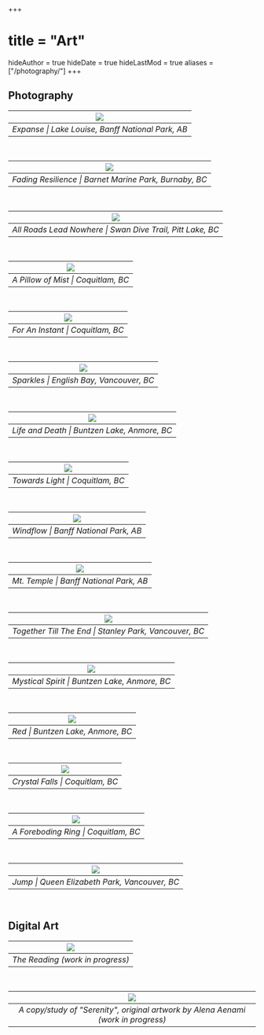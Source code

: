 +++
# title = "Art"
hideAuthor = true
hideDate = true
hideLastMod = true
aliases = ["/photography/"]
+++



## Photography

| ![](/assets/img/art-large/expanse.jpg) |
|:--:|
| *Expanse \| Lake Louise, Banff National Park, AB* |

<br />

| ![](/assets/img/art-large/fading_resilience.jpg) |
|:--:|
| *Fading Resilience \| Barnet Marine Park, Burnaby, BC* |

<br />

| ![](/assets/img/art-large/all_roads_lead_nowhere.jpg) |
|:--:|
| *All Roads Lead Nowhere \| Swan Dive Trail, Pitt Lake, BC* |

<!-- Hey didn't we have other pictures from Pitt Meadow farms? -->

<br />

| ![](/assets/img/art-large/a_pillow_of_mist.jpg) |
|:--:|
| *A Pillow of Mist \| Coquitlam, BC* |

<br />

| ![](/assets/img/art-large/for_an_instant.jpg) |
|:--:|
| *For An Instant \| Coquitlam, BC* |

<br />

| ![](/assets/img/art-large/sparkles.jpg) |
|:--:|
| *Sparkles \| English Bay, Vancouver, BC* |

<br />

| ![](/assets/img/art-large/life_and_death.jpg) |
|:--:|
| *Life and Death \| Buntzen Lake, Anmore, BC* |

<br />

| ![](/assets/img/art-large/towards_light.jpg) |
|:--:|
| *Towards Light \| Coquitlam, BC* |

<br />

| ![](/assets/img/art-large/windflow.jpg) |
|:--:|
| *Windflow \| Banff National Park, AB* |

<!-- I believe that's the location... May be wrong. -->

<br />

| ![](/assets/img/art-large/mt_temple.jpg) |
|:--:|
| *Mt. Temple \| Banff National Park, AB* |

<br />

| ![](/assets/img/art-large/together_till_the_end.jpg) |
|:--:|
| *Together Till The End \| Stanley Park, Vancouver, BC* |

<br />

| ![](/assets/img/art-large/mystical_spirit.jpg) |
|:--:|
| *Mystical Spirit \| Buntzen Lake, Anmore, BC* |

<br />

| ![](/assets/img/art-large/red.jpg) |
|:--:|
| *Red \| Buntzen Lake, Anmore, BC* |

<br />

| ![](/assets/img/art-large/crystal_falls.jpg) |
|:--:|
| *Crystal Falls \| Coquitlam, BC* |

<br />

| ![](/assets/img/art-large/a_foreboding_ring.jpg) |
|:--:|
| *A Foreboding Ring \| Coquitlam, BC* |

<br />

| ![](/assets/img/art-large/jump.jpg) |
|:--:|
| *Jump \| Queen Elizabeth Park, Vancouver, BC* |

<br />

<!--
| ![](/assets/img/art-large/goofy_sabotage.jpg) |
|:--:|
| *Goofy Sabotage \| Banff, Banff National Park, AB* |

<br />
-->

<!--
| ![](/assets/img/art-large/revenant.jpg) |
|:--:|
| *Revenant \| Coquitlam, BC* |

<br />
-->

<!--
| ![](/assets/img/art-large/a_tangled_pair.jpg) |
|:--:|
| *A Tangled Pair \| High Knoll, Minnekhada Regional Park, BC* |

<br />
-->

<!--
| ![](/assets/img/art-large/brushes_of_warmth_and_cold.jpg) |
|:--:|
| *Brushes of Warmth and Cold \| Coquitlam, BC* |

<br />
-->

<!--
| ![](/assets/img/art-large/burkas_bw.jpg) |
|:--:|
| *Burkas \| Queen Elizabeth Park, Vancouver, BC* |

<br />
-->

<!--
| ![](/assets/img/art-large/clarity_through_the_clouds.jpg) |
|:--:|
| *Clarity Through The Clouds \| Stanley Park, Vancouver, BC* |

<br />
-->

<!--
| ![](/assets/img/art-large/cool_waters.jpg) |
|:--:|
| *Cool Waters \| Horseshoe Bay, Vancouver, BC* |

<br />
-->

<!--
| ![](/assets/img/art-large/divergence.jpg) |
|:--:|
| *Divergence \| Stanley Park, Vancouver, BC* |

<br />
-->

<!--
| ![](/assets/img/art-large/metallic_sunrise.jpg) |
|:--:|
| *Metallic Sunrise \| Coquitlam, BC* |

<br />
-->

<!--
| ![](/assets/img/art-large/warm_bars_iv.jpg) |
|:--:|
| *Warm Bars IV \| Barnet Marine Park, Burnaby, BC* |

<br />
-->



## Digital Art

| ![](/assets/img/art-large/the_reading__in_progress_.png) |
|:--:|
| *The Reading (work in progress)* |

<br />

| ![](/assets/img/art-large/serenity_study__in_progress_.png) |
|:--:|
| *A copy/study of "Serenity", original artwork by Alena Aenami (work in progress)* |

<br />

